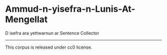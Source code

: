 # Ammud-n-yisefra-n-Lunis-At-Mengellat
D isefra ara yettwarnun ar Sentence Collector
_______________________________________
This corpus is released under cc0 license.
